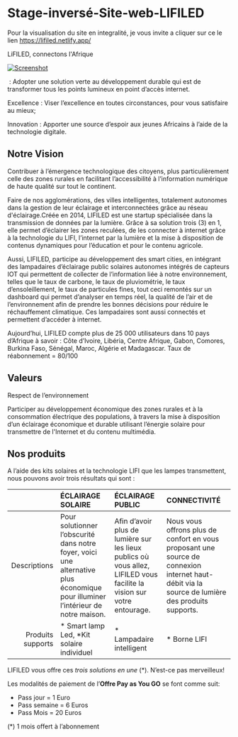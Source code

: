 # Stage-inversé-Site-web-LIFILED

Pour la visualisation du site en integralité, je vous invite a cliquer sur ce le lien https://lifiled.netlify.app/ 

LiFILED, connectons l'Afrique

[![Screenshot](./preview.png)](https://lifiled.netlify.app/)

 : Adopter une solution verte au développement durable qui est de transformer tous les points lumineux en point d’accès internet.

Excellence : Viser l’excellence en toutes circonstances, pour vous satisfaire au mieux;

Innovation : Apporter une source d’espoir aux jeunes Africains à l’aide de la technologie digitale.

## Notre Vision

Contribuer à l’émergence technologique des citoyens, plus particulièrement celle des zones rurales en facilitant l’accessibilité à l’information numérique de haute qualité sur tout le continent.

Faire de nos agglomérations, des villes intelligentes, totalement autonomes dans la gestion de leur éclairage et interconnectées grâce au réseau d'éclairage.Créée en 2014, LIFILED est une startup spécialisée dans la transmission de données par la lumière. Grâce à sa solution trois (3) en 1, elle permet d’éclairer les zones reculées, de les connecter à internet grâce à la technologie du LIFI, l’internet par la lumière et la mise à disposition de contenus dynamiques pour l’éducation et pour le contenu agricole.

Aussi, LIFILED, participe au développement des smart cities, en intégrant des lampadaires d’éclairage public solaires autonomes intégrés de capteurs IOT qui
permettent de collecter de l’information liée à notre environnement, telles que le taux de carbone, le taux de pluviométrie, le taux d’ensoleillement, le taux de particules fines, tout ceci remontés sur un dashboard qui permet d’analyser en temps réel, la qualité de l’air et de l’environnement afin de prendre les bonnes décisions pour réduire le réchauffement climatique. Ces lampadaires sont aussi connectés et permettent
d’accéder à internet.

Aujourd’hui, LIFILED compte plus de 25 000 utilisateurs dans 10 pays d’Afrique à savoir : Côte d’Ivoire, Libéria, Centre Afrique, Gabon, Comores, Burkina Faso, Sénégal, Maroc, Algérie et Madagascar.
Taux de réabonnement = 80/100

## Valeurs

Respect de l’environnement

Participer au développement économique des zones rurales et à la consommation électrique des populations, à travers la mise à disposition d’un éclairage économique et durable utilisant l’énergie solaire pour transmettre de l'Internet et du contenu multimédia.

## Nos produits

A l’aide des kits solaires et la technologie LIFI que les lampes transmettent, nous pouvons avoir trois résultats qui sont :

||ÉCLAIRAGE SOLAIRE|ÉCLAIRAGE PUBLIC|CONNECTIVITÉ|
|---:|:---|:---|:---|
|Descriptions|Pour solutionner l’obscurité dans notre foyer, voici une alternative plus économique pour illuminer l’intérieur de notre maison.| Afin d’avoir plus de lumière sur les lieux publics où vous allez, LIFILED vous facilite la vision sur votre entourage.| Nous vous offrons plus de confort en vous proposant une source de connexion internet haut-débit via la source de lumière des produits supports.|
|Produits supports|* Smart lamp Led, *Kit solaire individuel |* Lampadaire intelligent | * Borne LIFI|


LIFILED vous offre ces *trois solutions en une* (*). N’est-ce pas merveilleux!

Les modalités de paiement de l’**Offre Pay as You GO** se font comme suit:
* Pass jour = 1 Euro
* Pass semaine = 6 Euros
* Pass Mois = 20 Euros

(*) 1 mois offert à l’abonnement
